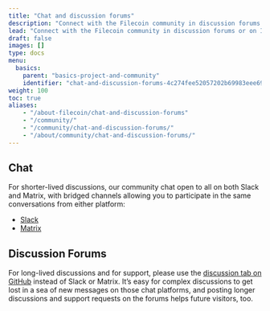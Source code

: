 ```yaml
---
title: "Chat and discussion forums"
description: "Connect with the Filecoin community in discussion forums or on IRC."
lead: "Connect with the Filecoin community in discussion forums or on IRC. The Filecoin community is active and here to answer your questions in your channel of choice."
draft: false
images: []
type: docs
menu:
  basics:
    parent: "basics-project-and-community"
    identifier: "chat-and-discussion-forums-4c274fee52057202b69983eee690e601"
weight: 100
toc: true
aliases:
    - "/about-filecoin/chat-and-discussion-forums"
    - "/community/"
    - "/community/chat-and-discussion-forums/"
    - "/about/community/chat-and-discussion-forums/"
---
```


## Chat

For shorter-lived discussions, our community chat open to all on both Slack and Matrix, with bridged channels allowing you to participate in the same conversations from either platform:

- [Slack](https://filecoin.io/slack/)
- [Matrix](https://matrix.to/#/#ipfs-space:ipfs.io)

## Discussion Forums

For long-lived discussions and for support, please use the [discussion tab on GitHub](https://github.com/filecoin-project/community#forums) instead of Slack or Matrix. It’s easy for complex discussions to get lost in a sea of new messages on those chat platforms, and posting longer discussions and support requests on the forums helps future visitors, too.
<!--REVIEWED!-->